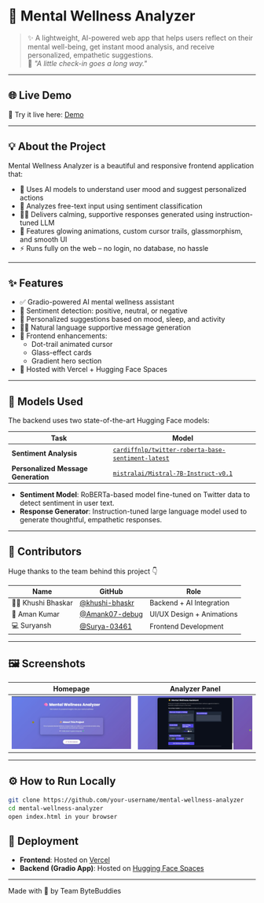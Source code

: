 # 🧠 Mental Wellness Analyzer

> ✨ A lightweight, AI-powered web app that helps users reflect on their mental well-being, get instant mood analysis, and receive personalized, empathetic suggestions.  
> 💬 _"A little check-in goes a long way."_

---

## 🌐 Live Demo

🔗 Try it live here: [Demo](https://mental-wellness-analyzer.vercel.app/)

---

## 💡 About the Project

Mental Wellness Analyzer is a beautiful and responsive frontend application that:
- 🧠 Uses AI models to understand user mood and suggest personalized actions
- 💬 Analyzes free-text input using sentiment classification
- 🧘‍♀️ Delivers calming, supportive responses generated using instruction-tuned LLM
- 🎨 Features glowing animations, custom cursor trails, glassmorphism, and smooth UI
- ⚡ Runs fully on the web – no login, no database, no hassle

---

## ✨ Features

- ✅ Gradio-powered AI mental wellness assistant
- 🎯 Sentiment detection: positive, neutral, or negative
- 💬 Personalized suggestions based on mood, sleep, and activity
- 🧘‍♀️ Natural language supportive message generation
- 🎨 Frontend enhancements:
  - Dot-trail animated cursor
  - Glass-effect cards
  - Gradient hero section
- 🚀 Hosted with Vercel + Hugging Face Spaces

---

## 🧠 Models Used

The backend uses two state-of-the-art Hugging Face models:

| Task                         | Model                                                                 |
|------------------------------|------------------------------------------------------------------------|
| **Sentiment Analysis**       | [`cardiffnlp/twitter-roberta-base-sentiment-latest`](https://huggingface.co/cardiffnlp/twitter-roberta-base-sentiment-latest)  
| **Personalized Message Generation** | [`mistralai/Mistral-7B-Instruct-v0.1`](https://huggingface.co/mistralai/Mistral-7B-Instruct-v0.1) |

- **Sentiment Model**: RoBERTa-based model fine-tuned on Twitter data to detect sentiment in user text.  
- **Response Generator**: Instruction-tuned large language model used to generate thoughtful, empathetic responses.

---

## 👥 Contributors

Huge thanks to the team behind this project 👇

| Name              | GitHub                                              | Role                       |
|-------------------|-----------------------------------------------------|----------------------------|
| 🧑‍💻 Khushi Bhaskar | [@khushi-bhaskr](https://github.com/khushi-bhaskr) | Backend + AI Integration   |
| 🎨 Aman Kumar      | [@Amank07-debug](https://github.com/Amank07-debug)         | UI/UX Design + Animations  |
| 💻 Suryansh      | [@Surya-03461](https://github.com/Surya-03461)         | Frontend Development       |


---

## 🖼️ Screenshots


| Homepage | Analyzer Panel |
|----------|----------------|
| ![Hero](hero.jpg) | ![Analyzer](analyser.jpg) |

---

## ⚙️ How to Run Locally

```bash
git clone https://github.com/your-username/mental-wellness-analyzer
cd mental-wellness-analyzer
open index.html in your browser

```

## 🚀 Deployment

- **Frontend**: Hosted on [Vercel](https://vercel.com/)
- **Backend (Gradio App)**: Hosted on [Hugging Face Spaces](https://huggingface.co/spaces/Khushi-bhaskr/MoodBooster-AI)

---

Made with 💜 by Team ByteBuddies
